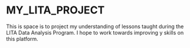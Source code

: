 # MY_LITA_PROJECT
This is space is to project my understanding of lessons taught during the LITA Data Analysis Program. I hope to work towards improving y skills on this platform.

